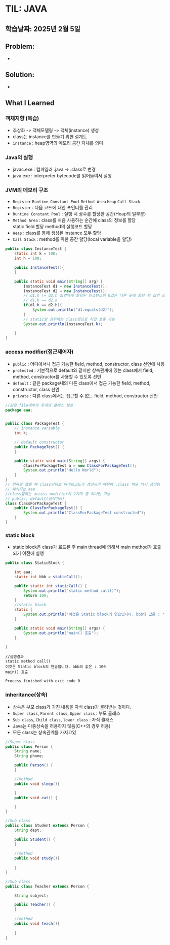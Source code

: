 # TIL: JAVA
## 학습날짜: 2025년 2월 5일

## Problem:
- 

## Solution:
- 

## What I Learned


### 객체지향 (복습)
- 추상화 -> 객체모델링 -> 객체(instance) 생성
- class는 instance를 만들기 위한 설계도
- `instance` : heap영역의 메모리 공간 자체를 의미

### Java의 실행
- javac.exe : 컴파일러 .java -> .class로 변경
- java.exe : interpreter bytecode를 읽어들여서 실행

### JVM의 메모리 구조
- `Register` `Runtime Constant Pool` `Method Area` `Heap` `Call Stack`
- `Register` : 다음 코드에 대한 포인터를 관리
- `Runtime Constant Pool` : 실행 시 상수를 할당한 공간(Heap의 일부분)
- `Method Area` : class를 처음 사용하는 순간에 class의 정보를 할당  
                  static field 할당 
                  method의 실행코드 할당
- `Heap` : class를 통해 생성된 instance 모두 할당
- `Call Stack` : method를 위한 공간 할당(local variable을 할당)
```java
public class InstanceTest {
    static int k = 100;
    int h = 100;

    public InstanceTest(){
    }

    public static void main(String[] arg) {
        InstanceTest d1 = new InstanceTest();
        InstanceTest d2 = new InstanceTest();
        // d1.h != d2.h 힙영역에 할당된 인스턴스의 h값은 다른 곳에 할당 됨 값만 같음
        // d1.k == d2.k
        if(d1.h == d2.h){
            System.out.println("d1.equals(d2)");
        }
        // static일 경우에는 class명으로 직접 호출 가능
        System.out.println(InstanceTest.k);

    }
}
```

### access modifier(접근제어자)
- `public` : 어디에서나 접근 가능한 field, method, constructor, class 선언에 사용
- `protected` : 기본적으로 default와 같지만 상속관계에 있는 class에서 field, method, constructor를 사용할 수 있도록 선언
- `default` : 같은 package내의 다른 class에서 접근 가능한 field, method, constructor, class 선언
- `private` : 다른 class에서는 접근할 수 없는 field, method, constructor 선언

```java
//같은 file내부의 두개의 클래스 생성
package aaa;


public class PackageTest {
    // instance variable
    int k;

    // default constructor
    public PackageTest() {
    }

    public static void main(String[] args) {
        ClassForPackageTest a = new ClassForPackageTest();
        System.out.println("Hello World");
    }
}
// 컴파일 했을 때 class단위로 바이트코드가 생성되기 때문에 .class 파일 역시 생성됨
// 패키지는 aaa
//class앞에는 access modifier가 2가지 중 하나만 가능
// public, default(생략가능)
class ClassForPackageTest {
    public ClassForPackageTest() {
        System.out.println("ClassForPackageTest constructed");
    }
}
```

### static block
- static block은 class가 로드된 후 main thread에 의해서 main method가 호출되기 이전에 실행
```java
public class StaticBlock {

    int aaa;
    static int bbb = staticCall();

    public static int staticCall() {
        System.out.println("static method call()");
        return 100;
    }
    //static block
    static {
        System.out.println("이것은 Static block의 연습입니다. bbb의 값은 : " + bbb);
    }

    public static void main(String[] args) {
        System.out.println("main() 호출");
    }

}
```
```
//실행결과
static method call()
이것은 Static block의 연습입니다. bbb의 값은 : 100
main() 호출

Process finished with exit code 0
```


### inheritance(상속)
- 상속은 부모 class가 가진 내용을 자식 class가 물려받는 것이다.
- `Super class`, `Parent class`, `Upper class` : 부모 클래스
- `Sub class`, `Child class`, `lower class` : 자식 클래스
- Java는 다중상속을 허용하지 않음(C++의 경우 허용)
- 모든 class는 상속관계를 가지고있

```java
//Super class
public class Person {
    String name;
    String phone;

    public Person() {
    }

    //method
    public void sleep(){

    }
    public void eat() {

    }
}

//Sub class
public class Student extends Person {
    String dept;

    public Student() {
    }
    
    //method
    public void study(){
        
    }
}

//Sub class
public class Teacher extends Person {

    String subject;

    public Teacher() {
    }
    
    //method
    public void teach(){
        
    }
}

```
